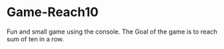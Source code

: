 # Game-Reach10
Fun and small game using the console. The Goal of the game is to reach sum of ten in a row.

```python

```

